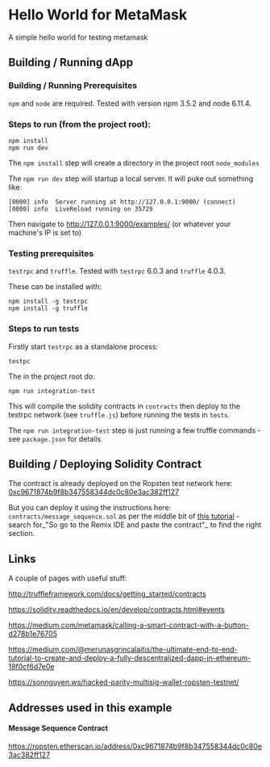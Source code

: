 # Hello World for MetaMask

A simple hello world for testing metamask

## Building / Running dApp

### Building / Running Prerequisites

`npm` and `node` are required. Tested with version npm 3.5.2 and node 6.11.4.

### Steps to run (from the project root):

```
npm install
npm run dev
```

The `npm install` step will create a directory in the project root `node_modules`

The `npm run dev` step will startup a local server. It will puke out something like:

```
[0000] info  Server running at http://127.0.0.1:9000/ (connect)
[0000] info  LiveReload running on 35729
```

Then navigate to http://127.0.0.1:9000/examples/ (or whatever your machine's IP is set to)

### Testing prerequisites

`testrpc` and `truffle`. Tested with `testrpc` 6.0.3 and `truffle` 4.0.3.

These can be installed with:

```
npm install -g testrpc
npm install -g truffle
```

### Steps to run tests

Firstly start `testrpc` as a standalone process:

```
testpc
```

The in the project root do:

```
npm run integration-test
```

This will compile the solidity contracts in `contracts` then deploy to the testrpc network (see `truffle.js`) before running the tests in `tests`.

The `npm run integration-test` step is just running a few truffle commands - see `package.json` for details

## Building / Deploying Solidity Contract

The contract is already deployed on the Ropsten test network here: [0xc9671874b9f8b347558344dc0c80e3ac382ff127](https://ropsten.etherscan.io/address/0xc9671874b9f8b347558344dc0c80e3ac382ff127)

But you can deploy it using the instructions here: `contracts/message_sequence.sol` as per the middle bit of [this tutorial](https://medium.com/@merunasgrincalaitis/the-ultimate-end-to-end-tutorial-to-create-and-deploy-a-fully-descentralized-dapp-in-ethereum-18f0cf6d7e0e) - search for_"So go to the Remix IDE and paste the contract"_ to find the right section.

## Links

A couple of pages with useful stuff:

http://truffleframework.com/docs/getting_started/contracts

https://solidity.readthedocs.io/en/develop/contracts.html#events

https://medium.com/metamask/calling-a-smart-contract-with-a-button-d278b1e76705

https://medium.com/@merunasgrincalaitis/the-ultimate-end-to-end-tutorial-to-create-and-deploy-a-fully-descentralized-dapp-in-ethereum-18f0cf6d7e0e

https://sonnguyen.ws/hacked-parity-multisig-wallet-ropsten-testnet/

## Addresses used in this example

#### Message Sequence Contract

https://ropsten.etherscan.io/address/0xc9671874b9f8b347558344dc0c80e3ac382ff127